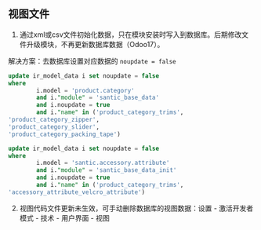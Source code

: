 ## 视图文件

1. 通过xml或csv文件初始化数据，只在模块安装时写入到数据库。后期修改文件升级模块，不再更新数据库数据（Odoo17）。

解决方案：去数据库设置对应数据的 `noupdate = false`

```sql
update ir_model_data i set noupdate = false
where
        i.model = 'product.category'
        and i."module" = 'santic_base_data'
        and i.noupdate = true
        and i."name" in ('product_category_trims',
'product_category_zipper',
'product_category_slider',
'product_category_packing_tape')

update ir_model_data i set noupdate = false
where
        i.model = 'santic.accessory.attribute'
        and i."module" = 'santic_base_data_init'
        and i.noupdate = true
        and i."name" in ('product_category_trims',
'accessory_attribute_velcro_attribute')
```

2. 视图代码文件更新未生效，可手动删除数据库的视图数据：设置 - 激活开发者模式 - 技术 - 用户界面 - 视图